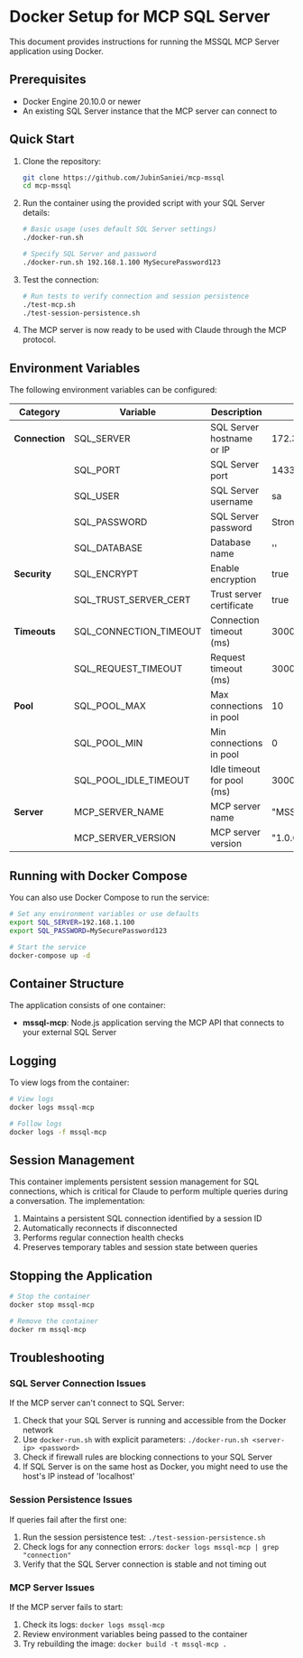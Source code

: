 # Docker Setup for MCP SQL Server

This document provides instructions for running the MSSQL MCP Server application using Docker.

## Prerequisites

- Docker Engine 20.10.0 or newer
- An existing SQL Server instance that the MCP server can connect to

## Quick Start

1. Clone the repository:
   ```bash
   git clone https://github.com/JubinSaniei/mcp-mssql
   cd mcp-mssql
   ```

2. Run the container using the provided script with your SQL Server details:
   ```bash
   # Basic usage (uses default SQL Server settings)
   ./docker-run.sh

   # Specify SQL Server and password
   ./docker-run.sh 192.168.1.100 MySecurePassword123
   ```

3. Test the connection:
   ```bash
   # Run tests to verify connection and session persistence
   ./test-mcp.sh
   ./test-session-persistence.sh
   ```

4. The MCP server is now ready to be used with Claude through the MCP protocol.

## Environment Variables

The following environment variables can be configured:

| Category | Variable | Description | Default |
|----------|----------|-------------|---------|
| **Connection** | SQL_SERVER | SQL Server hostname or IP | 172.31.64.1 |
| | SQL_PORT | SQL Server port | 1433 |
| | SQL_USER | SQL Server username | sa |
| | SQL_PASSWORD | SQL Server password | StrongPassword123! |
| | SQL_DATABASE | Database name | '' |
| **Security** | SQL_ENCRYPT | Enable encryption | true |
| | SQL_TRUST_SERVER_CERT | Trust server certificate | true |
| **Timeouts** | SQL_CONNECTION_TIMEOUT | Connection timeout (ms) | 30000 |
| | SQL_REQUEST_TIMEOUT | Request timeout (ms) | 30000 |
| **Pool** | SQL_POOL_MAX | Max connections in pool | 10 |
| | SQL_POOL_MIN | Min connections in pool | 0 |
| | SQL_POOL_IDLE_TIMEOUT | Idle timeout for pool (ms) | 30000 |
| **Server** | MCP_SERVER_NAME | MCP server name | "MSSQL Server" |
| | MCP_SERVER_VERSION | MCP server version | "1.0.0" |

## Running with Docker Compose

You can also use Docker Compose to run the service:

```bash
# Set any environment variables or use defaults
export SQL_SERVER=192.168.1.100
export SQL_PASSWORD=MySecurePassword123

# Start the service
docker-compose up -d
```

## Container Structure

The application consists of one container:

- **mssql-mcp**: Node.js application serving the MCP API that connects to your external SQL Server

## Logging

To view logs from the container:

```bash
# View logs
docker logs mssql-mcp

# Follow logs
docker logs -f mssql-mcp
```

## Session Management

This container implements persistent session management for SQL connections, which is critical for Claude to perform multiple queries during a conversation. The implementation:

1. Maintains a persistent SQL connection identified by a session ID
2. Automatically reconnects if disconnected
3. Performs regular connection health checks
4. Preserves temporary tables and session state between queries

## Stopping the Application

```bash
# Stop the container
docker stop mssql-mcp

# Remove the container
docker rm mssql-mcp
```

## Troubleshooting

### SQL Server Connection Issues

If the MCP server can't connect to SQL Server:

1. Check that your SQL Server is running and accessible from the Docker network
2. Use `docker-run.sh` with explicit parameters: `./docker-run.sh <server-ip> <password>`
3. Check if firewall rules are blocking connections to your SQL Server
4. If SQL Server is on the same host as Docker, you might need to use the host's IP instead of 'localhost'

### Session Persistence Issues

If queries fail after the first one:

1. Run the session persistence test: `./test-session-persistence.sh`
2. Check logs for any connection errors: `docker logs mssql-mcp | grep "connection"`
3. Verify that the SQL Server connection is stable and not timing out

### MCP Server Issues

If the MCP server fails to start:

1. Check its logs: `docker logs mssql-mcp`
2. Review environment variables being passed to the container
3. Try rebuilding the image: `docker build -t mssql-mcp .`